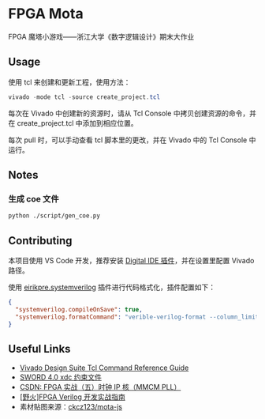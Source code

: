 # FPGA Mota

FPGA 魔塔小游戏——浙江大学《数字逻辑设计》期末大作业

## Usage

使用 tcl 来创建和更新工程，使用方法：

```powershell
vivado -mode tcl -source create_project.tcl
```

每次在 Vivado 中创建新的资源时，请从 Tcl Console 中拷贝创建资源的命令，并在 create_project.tcl 中添加到相应位置。

每次 pull 时，可以手动查看 tcl 脚本里的更改，并在 Vivado 中的 Tcl Console 中运行。

## Notes

### 生成 coe 文件

```bash
python ./script/gen_coe.py
```

## Contributing

本项目使用 VS Code 开发，推荐安装 [Digital IDE 插件](https://sterben.nitcloud.cn/zh/)，并在设置里配置 Vivado 路径。

使用 [eirikpre.systemverilog](https://marketplace.visualstudio.com/items?itemName=eirikpre.systemverilog) 插件进行代码格式化，插件配置如下：

```json
{
  "systemverilog.compileOnSave": true,
  "systemverilog.formatCommand": "verible-verilog-format --column_limit 200 --indentation_spaces 3 --wrap_spaces 3 --formal_parameters_indentation indent --named_parameter_indentation indent --named_port_indentation indent --port_declarations_indentation indent"
}
```

## Useful Links

- [Vivado Design Suite Tcl Command Reference Guide](https://docs.amd.com/r/en-US/ug835-vivado-tcl-commands)
- [SWORD 4.0 xdc 约束文件](http://www.sword.org.cn/sites/default/files/SWORD4.xdc)
- [CSDN: FPGA 实战（五）时钟 IP 核（MMCM PLL）](https://blog.csdn.net/weixin_51944426/article/details/120225274)
- [[野火]FPGA Verilog 开发实战指南](https://doc.embedfire.com/fpga/altera/ep4ce10_pro/zh/latest)
- 素材贴图来源：[ckcz123/mota-js](https://github.com/ckcz123/mota-js/tree/master/project)
